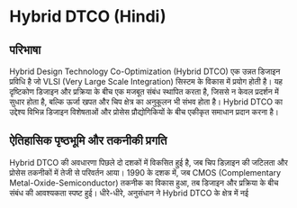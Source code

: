 # Hybrid DTCO (Hindi)

## परिभाषा

Hybrid Design Technology Co-Optimization (Hybrid DTCO) एक उन्नत डिजाइन प्रविधि है जो VLSI (Very Large Scale Integration) सिस्टम के विकास में प्रयोग होती है। यह दृष्टिकोण डिजाइन और प्रक्रिया के बीच एक मजबूत संबंध स्थापित करता है, जिससे न केवल प्रदर्शन में सुधार होता है, बल्कि ऊर्जा खपत और चिप क्षेत्र का अनुकूलन भी संभव होता है। Hybrid DTCO का उद्देश्य विभिन्न डिजाइन विशेषताओं और प्रोसेस प्रौद्योगिकियों के बीच एकीकृत समाधान प्रदान करना है।

## ऐतिहासिक पृष्ठभूमि और तकनीकी प्रगति

Hybrid DTCO की अवधारणा पिछले दो दशकों में विकसित हुई है, जब चिप डिज़ाइन की जटिलता और प्रोसेस तकनीकों में तेजी से परिवर्तन आया। 1990 के दशक में, जब CMOS (Complementary Metal-Oxide-Semiconductor) तकनीक का विकास हुआ, तब डिजाइन और प्रक्रिया के बीच संबंध की आवश्यकता स्पष्ट हुई। धीरे-धीरे, अनुसंधान ने Hybrid DTCO के क्षेत्र में नई